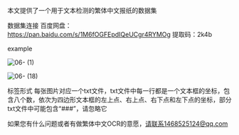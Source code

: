 本文提供了一个用于文本检测的繁体中文报纸的数据集

数据集连接
    百度网盘：https://pan.baidu.com/s/1M6fOGFEpdIQeUCgr4RYMOg 
    提取码：2k4b



example

![06- (1)](https://user-images.githubusercontent.com/74600923/129465500-cfaaa869-344f-40c7-8d39-309930190abf.png)

![06- (18)](https://user-images.githubusercontent.com/74600923/129465510-051b9dfc-0640-4a11-be56-7c8c1bbb2c59.png)



标签形式
  每张图片对应一个txt文件，txt文件中每一行都是一个文本框的坐标，包含八个数，依次为四边形文本框的左上点、右上点、右下点和左下点的坐标，部分txt文件中可能包含“###”，请忽略它
  



如果您有什么问题或者有做繁体中文OCR的意愿，请联系1468525124@qq.com
